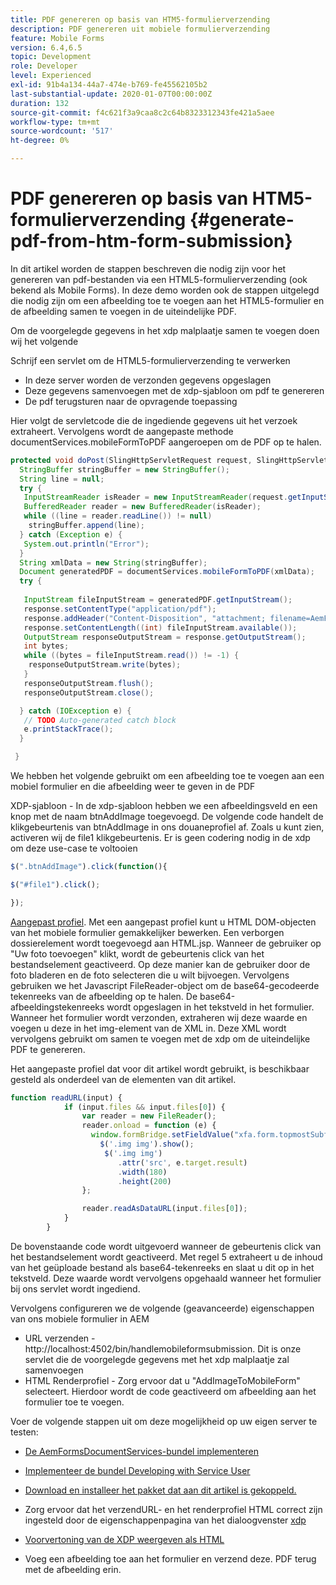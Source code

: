 ```yaml
---
title: PDF genereren op basis van HTM5-formulierverzending
description: PDF genereren uit mobiele formulierverzending
feature: Mobile Forms
version: 6.4,6.5
topic: Development
role: Developer
level: Experienced
exl-id: 91b4a134-44a7-474e-b769-fe45562105b2
last-substantial-update: 2020-01-07T00:00:00Z
duration: 132
source-git-commit: f4c621f3a9caa8c2c64b8323312343fe421a5aee
workflow-type: tm+mt
source-wordcount: '517'
ht-degree: 0%

---
```


# PDF genereren op basis van HTM5-formulierverzending {#generate-pdf-from-htm-form-submission}

In dit artikel worden de stappen beschreven die nodig zijn voor het genereren van pdf-bestanden via een HTML5-formulierverzending (ook bekend als Mobile Forms). In deze demo worden ook de stappen uitgelegd die nodig zijn om een afbeelding toe te voegen aan het HTML5-formulier en de afbeelding samen te voegen in de uiteindelijke PDF.


Om de voorgelegde gegevens in het xdp malplaatje samen te voegen doen wij het volgende

Schrijf een servlet om de HTML5-formulierverzending te verwerken

* In deze server worden de verzonden gegevens opgeslagen
* Deze gegevens samenvoegen met de xdp-sjabloon om pdf te genereren
* De pdf terugsturen naar de opvragende toepassing

Hier volgt de servletcode die de ingediende gegevens uit het verzoek extraheert. Vervolgens wordt de aangepaste methode documentServices.mobileFormToPDF aangeroepen om de PDF op te halen.

```java
protected void doPost(SlingHttpServletRequest request, SlingHttpServletResponse response) {
  StringBuffer stringBuffer = new StringBuffer();
  String line = null;
  try {
   InputStreamReader isReader = new InputStreamReader(request.getInputStream(), "UTF-8");
   BufferedReader reader = new BufferedReader(isReader);
   while ((line = reader.readLine()) != null)
    stringBuffer.append(line);
  } catch (Exception e) {
   System.out.println("Error");
  }
  String xmlData = new String(stringBuffer);
  Document generatedPDF = documentServices.mobileFormToPDF(xmlData);
  try {
   
   InputStream fileInputStream = generatedPDF.getInputStream();
   response.setContentType("application/pdf");
   response.addHeader("Content-Disposition", "attachment; filename=AemFormsRocks.pdf");
   response.setContentLength((int) fileInputStream.available());
   OutputStream responseOutputStream = response.getOutputStream();
   int bytes;
   while ((bytes = fileInputStream.read()) != -1) {
    responseOutputStream.write(bytes);
   }
   responseOutputStream.flush();
   responseOutputStream.close();

  } catch (IOException e) {
   // TODO Auto-generated catch block
   e.printStackTrace();
  }

 }
```

We hebben het volgende gebruikt om een afbeelding toe te voegen aan een mobiel formulier en die afbeelding weer te geven in de PDF

XDP-sjabloon - In de xdp-sjabloon hebben we een afbeeldingsveld en een knop met de naam btnAddImage toegevoegd. De volgende code handelt de klikgebeurtenis van btnAddImage in ons douaneprofiel af. Zoals u kunt zien, activeren wij de file1 klikgebeurtenis. Er is geen codering nodig in de xdp om deze use-case te voltooien

```javascript
$(".btnAddImage").click(function(){

$("#file1").click();

});
```

[Aangepast profiel](https://helpx.adobe.com/livecycle/help/mobile-forms/creating-profile.html#CreatingCustomProfiles). Met een aangepast profiel kunt u HTML DOM-objecten van het mobiele formulier gemakkelijker bewerken. Een verborgen dossierelement wordt toegevoegd aan HTML.jsp. Wanneer de gebruiker op &quot;Uw foto toevoegen&quot; klikt, wordt de gebeurtenis click van het bestandselement geactiveerd. Op deze manier kan de gebruiker door de foto bladeren en de foto selecteren die u wilt bijvoegen. Vervolgens gebruiken we het Javascript FileReader-object om de base64-gecodeerde tekenreeks van de afbeelding op te halen. De base64-afbeeldingstekenreeks wordt opgeslagen in het tekstveld in het formulier. Wanneer het formulier wordt verzonden, extraheren wij deze waarde en voegen u deze in het img-element van de XML in. Deze XML wordt vervolgens gebruikt om samen te voegen met de xdp om de uiteindelijke PDF te genereren.

Het aangepaste profiel dat voor dit artikel wordt gebruikt, is beschikbaar gesteld als onderdeel van de elementen van dit artikel.

```javascript
function readURL(input) {
            if (input.files && input.files[0]) {
                var reader = new FileReader();
                reader.onload = function (e) {
                  window.formBridge.setFieldValue("xfa.form.topmostSubform.Page1.base64image",reader.result);
                    $('.img img').show();
                     $('.img img')
                        .attr('src', e.target.result)
                        .width(180)
                        .height(200)
                };

                reader.readAsDataURL(input.files[0]);
            }
        }
```

De bovenstaande code wordt uitgevoerd wanneer de gebeurtenis click van het bestandselement wordt geactiveerd. Met regel 5 extraheert u de inhoud van het geüploade bestand als base64-tekenreeks en slaat u dit op in het tekstveld. Deze waarde wordt vervolgens opgehaald wanneer het formulier bij ons servlet wordt ingediend.

Vervolgens configureren we de volgende (geavanceerde) eigenschappen van ons mobiele formulier in AEM

* URL verzenden - http://localhost:4502/bin/handlemobileformsubmission. Dit is onze servlet die de voorgelegde gegevens met het xdp malplaatje zal samenvoegen
* HTML Renderprofiel - Zorg ervoor dat u &quot;AddImageToMobileForm&quot; selecteert. Hierdoor wordt de code geactiveerd om afbeelding aan het formulier toe te voegen.

Voer de volgende stappen uit om deze mogelijkheid op uw eigen server te testen:

* [De AemFormsDocumentServices-bundel implementeren](/help/forms/assets/common-osgi-bundles/AEMFormsDocumentServices.core-1.0-SNAPSHOT.jar)

* [Implementeer de bundel Developing with Service User](/help/forms/assets/common-osgi-bundles/DevelopingWithServiceUser.jar)

* [Download en installeer het pakket dat aan dit artikel is gekoppeld.](assets/pdf-from-mobile-form-submission.zip)

* Zorg ervoor dat het verzendURL- en het renderprofiel HTML correct zijn ingesteld door de eigenschappenpagina van het dialoogvenster  [xdp](http://localhost:4502/libs/fd/fm/gui/content/forms/formmetadataeditor.html/content/dam/formsanddocuments/schengen.xdp)

* [Voorvertoning van de XDP weergeven als HTML](http://localhost:4502/content/dam/formsanddocuments/schengen.xdp/jcr:content)

* Voeg een afbeelding toe aan het formulier en verzend deze. PDF terug met de afbeelding erin.
